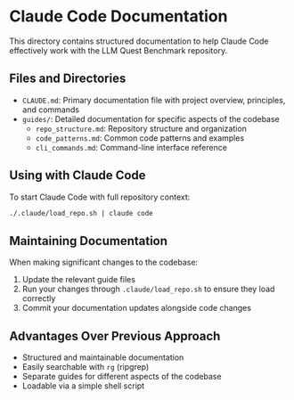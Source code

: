 # Claude Code Documentation

This directory contains structured documentation to help Claude Code effectively work with the LLM Quest Benchmark repository.

## Files and Directories

- `CLAUDE.md`: Primary documentation file with project overview, principles, and commands
- `guides/`: Detailed documentation for specific aspects of the codebase
  - `repo_structure.md`: Repository structure and organization
  - `code_patterns.md`: Common code patterns and examples
  - `cli_commands.md`: Command-line interface reference

## Using with Claude Code

To start Claude Code with full repository context:

```bash
./.claude/load_repo.sh | claude code
```

## Maintaining Documentation

When making significant changes to the codebase:

1. Update the relevant guide files
2. Run your changes through `.claude/load_repo.sh` to ensure they load correctly
3. Commit your documentation updates alongside code changes

## Advantages Over Previous Approach

- Structured and maintainable documentation
- Easily searchable with `rg` (ripgrep)
- Separate guides for different aspects of the codebase
- Loadable via a simple shell script
